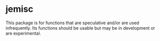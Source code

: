 
# jemisc

This package is for functions that are speculative and/or are used infrequently. Its functions should be usable but may be in development or are experimental.

